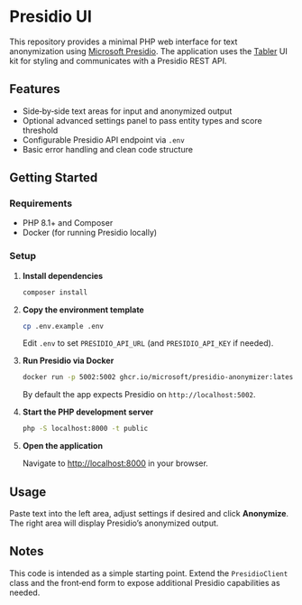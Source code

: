 # Presidio UI

This repository provides a minimal PHP web interface for text anonymization using [Microsoft Presidio](https://microsoft.github.io/presidio/). The application uses the [Tabler](https://tabler.io/) UI kit for styling and communicates with a Presidio REST API.

## Features

- Side‑by‑side text areas for input and anonymized output
- Optional advanced settings panel to pass entity types and score threshold
- Configurable Presidio API endpoint via `.env`
- Basic error handling and clean code structure

## Getting Started

### Requirements

- PHP 8.1+ and Composer
- Docker (for running Presidio locally)

### Setup

1. **Install dependencies**

   ```bash
   composer install
   ```

2. **Copy the environment template**

   ```bash
   cp .env.example .env
   ```

   Edit `.env` to set `PRESIDIO_API_URL` (and `PRESIDIO_API_KEY` if needed).

3. **Run Presidio via Docker**

   ```bash
   docker run -p 5002:5002 ghcr.io/microsoft/presidio-anonymizer:latest
   ```

   By default the app expects Presidio on `http://localhost:5002`.

4. **Start the PHP development server**

   ```bash
   php -S localhost:8000 -t public
   ```

5. **Open the application**

   Navigate to [http://localhost:8000](http://localhost:8000) in your browser.

## Usage

Paste text into the left area, adjust settings if desired and click **Anonymize**. The right area will display Presidio’s anonymized output.

## Notes

This code is intended as a simple starting point. Extend the `PresidioClient` class and the front‑end form to expose additional Presidio capabilities as needed.
